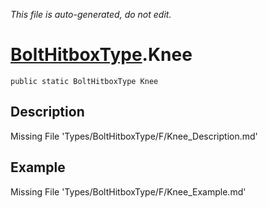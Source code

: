 *This file is auto-generated, do not edit.*

# [BoltHitboxType](Types/BoltHitboxType.md).Knee
`public static BoltHitboxType Knee`
## Description
Missing File 'Types/BoltHitboxType/F/Knee_Description.md'
## Example
Missing File 'Types/BoltHitboxType/F/Knee_Example.md'
